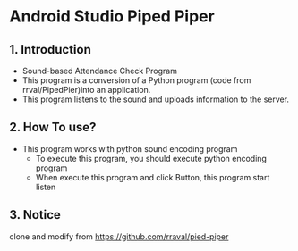 # Android Studio Piped Piper
## 1. Introduction
  - Sound-based Attendance Check Program 
  - This program is a conversion of a Python program (code from rrval/PipedPier)into an application.
  - This program listens to the sound and uploads information to the server.

## 2. How To use?
  - This program works with python sound encoding program
     - To execute this program, you should execute python encoding program
     - When execute this program and click Button, this program start listen

## 3. Notice
clone and modify from https://github.com/rraval/pied-piper
